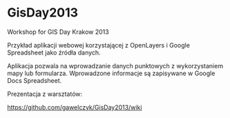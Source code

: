 GisDay2013
==========

Workshop for GIS Day Krakow 2013 


Przykład aplikacji webowej korzystającej z OpenLayers i Google Spreadsheet jako źródła danych.

Aplikacja pozwala na wprowadzanie danych punktowych z wykorzystaniem mapy lub formularza. Wprowadzone informacje 
są zapisywane w Google Docs Spreadsheet.

Prezentacja z warsztatów:

https://github.com/gawelczyk/GisDay2013/wiki